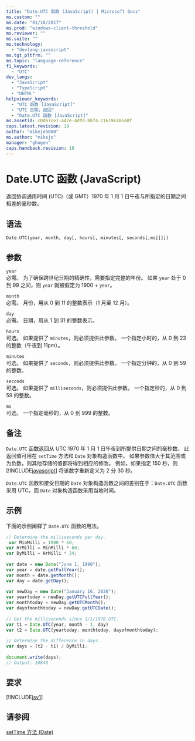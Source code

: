 ```yaml
---
title: "Date.UTC 函数 (JavaScript) | Microsoft Docs"
ms.custom: ""
ms.date: "01/18/2017"
ms.prod: "windows-client-threshold"
ms.reviewer: ""
ms.suite: ""
ms.technology: 
  - "devlang-javascript"
ms.tgt_pltfrm: ""
ms.topic: "language-reference"
f1_keywords: 
  - "UTC"
dev_langs: 
  - "JavaScript"
  - "TypeScript"
  - "DHTML"
helpviewer_keywords: 
  - "UTC 函数 [JavaScript]"
  - "UTC 日期，返回"
  - "Date.UTC 函数 [JavaScript]"
ms.assetid: c0d67ce1-a47e-4dfd-bbf4-21619c406a0f
caps.latest.revision: 18
author: "mikejo5000"
ms.author: "mikejo"
manager: "ghogen"
caps.handback.revision: 18
---
```

# Date.UTC 函数 (JavaScript)
返回协调通用时间 \(UTC\)（或 GMT）1970 年 1 月 1 日午夜与所指定的日期之间相差的毫秒数。  
  
## 语法  
  
```  
Date.UTC(year, month, day[, hours[, minutes[, seconds[,ms]]]])   
```  
  
## 参数  
 `year`  
 必需。  为了确保跨世纪日期的精确性，需要指定完整的年份。  如果 `year` 处于 0 到 99 之间，则 `year` 就被假定为 1900 \+ `year`。  
  
 `month`  
 必需。  月份，用从 0 到 11 的整数表示（1 月至 12 月）。  
  
 `day`  
 必需。  日期，用从 1 到 31 的整数表示。  
  
 `hours`  
 可选。  如果提供了 `minutes`，则必须提供此参数。  一个指定小时的，从 0 到 23 的整数（午夜到 11pm）。  
  
 `minutes`  
 可选。  如果提供了 `seconds`，则必须提供此参数。  一个指定分钟的，从 0 到 59 的整数。  
  
 `seconds`  
 可选。  如果提供了 `milliseconds`，则必须提供此参数。  一个指定秒的，从 0 到 59 的整数。  
  
 `ms`  
 可选。  一个指定毫秒的，从 0 到 999 的整数。  
  
## 备注  
 `Date.UTC` 函数返回从 UTC 1970 年 1 月 1 日午夜到所提供日期之间的毫秒数。  此返回值可用在 `setTime` 方法和 `Date` 对象构造函数中。  如果参数值大于其范围或为负数，则其他存储的值都将得到相应的修改。  例如，如果指定 150 秒，则 [!INCLUDE[javascript](../../javascript/includes/javascript-md.md)] 将该数字重新定义为 2 分 30 秒。  
  
 `Date.UTC` 函数和接受日期的 `Date` 对象构造函数之间的差别在于：`Date.UTC` 函数采用 UTC，而 `Date` 对象构造函数采用当地时间。  
  
## 示例  
 下面的示例阐释了 `Date.UTC` 函数的用法。  
  
```javascript  
// Determine the milliseconds per day.  
 var MinMilli = 1000 * 60;  
var HrMilli = MinMilli * 60;  
var DyMilli = HrMilli * 24;  
  
var date = new Date("June 1, 1990");  
var year = date.getFullYear();  
var month = date.getMonth();  
var day = date.getDay();  
  
var newDay = new Date("January 16, 2020");  
var yeartoday = newDay.getUTCFullYear();  
var monthtoday = newDay.getUTCMonth();  
var dayofmonthtoday = newDay.getUTCDate();  
  
// Get the milliseconds since 1/1/1970 UTC.  
var t1 = Date.UTC(year, month - 1, day)  
var t2 = Date.UTC(yeartoday, monthtoday, dayofmonthtoday);  
  
// Determine the difference in days.  
var days = (t2 - t1) / DyMilli;  
  
document.write(days);  
// Output: 10848  
```  
  
## 要求  
 [!INCLUDE[jsv1](../../javascript/misc/includes/jsv1-md.md)]  
  
## 请参阅  
 [setTime 方法 \(Date\)](../../javascript/reference/settime-method-date-javascript.md)